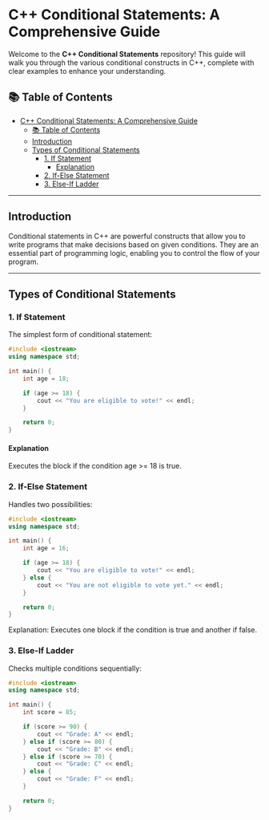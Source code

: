 # C++ Conditional Statements: A Comprehensive Guide

Welcome to the **C++ Conditional Statements** repository! This guide will walk you through the various conditional constructs in C++, complete with clear examples to enhance your understanding.

## 📚 Table of Contents
- [C++ Conditional Statements: A Comprehensive Guide](#c-conditional-statements-a-comprehensive-guide)
  - [📚 Table of Contents](#-table-of-contents)
  - [Introduction](#introduction)
  - [Types of Conditional Statements](#types-of-conditional-statements)
    - [1. If Statement](#1-if-statement)
      - [Explanation](#explanation)
    - [2. If-Else Statement](#2-if-else-statement)
    - [3. Else-If Ladder](#3-else-if-ladder)

---

## Introduction

Conditional statements in C++ are powerful constructs that allow you to write programs that make decisions based on given conditions. They are an essential part of programming logic, enabling you to control the flow of your program.

---

## Types of Conditional Statements

### 1. If Statement
The simplest form of conditional statement:
```cpp
#include <iostream>
using namespace std;

int main() {
    int age = 18;

    if (age >= 18) {
        cout << "You are eligible to vote!" << endl;
    }

    return 0;
}
```
#### Explanation
Executes the block if the condition age >= 18 is true.

### 2. If-Else Statement
Handles two possibilities:
```cpp
#include <iostream>
using namespace std;

int main() {
    int age = 16;

    if (age >= 18) {
        cout << "You are eligible to vote!" << endl;
    } else {
        cout << "You are not eligible to vote yet." << endl;
    }

    return 0;
}
```
Explanation: Executes one block if the condition is true and another if false.

### 3. Else-If Ladder
Checks multiple conditions sequentially:
```cpp
#include <iostream>
using namespace std;

int main() {
    int score = 85;

    if (score >= 90) {
        cout << "Grade: A" << endl;
    } else if (score >= 80) {
        cout << "Grade: B" << endl;
    } else if (score >= 70) {
        cout << "Grade: C" << endl;
    } else {
        cout << "Grade: F" << endl;
    }

    return 0;
}
```


